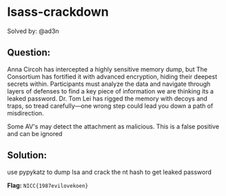 # lsass-crackdown

Solved by: @ad3n

## Question:
Anna Circoh has intercepted a highly sensitive memory dump, but The Consortium has fortified it with advanced encryption, hiding their deepest secrets within. Participants must analyze the data and navigate through layers of defenses to find a key piece of information we are thinking its a leaked password. Dr. Tom Lei has rigged the memory with decoys and traps, so tread carefully—one wrong step could lead you down a path of misdirection.

Some AV's may detect the attachment as malicious. This is a false positive and can be ignored


## Solution:
use pypykatz to dump lsa and crack the nt hash to get leaked password

**Flag:** `NICC{1987evilovekoen}`
